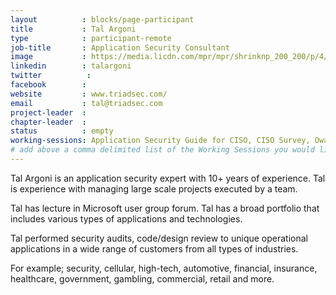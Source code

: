 ```yaml
---
layout          : blocks/page-participant
title           : Tal Argoni
type            : participant-remote
job-title       : Application Security Consultant 
image           : https://media.licdn.com/mpr/mpr/shrinknp_200_200/p/4/000/16c/017/21980df.jpg
linkedin        : talargoni
twitter          :
facebook        :
website         : www.triadsec.com/
email           : tal@triadsec.com
project-leader  :
chapter-leader  :
status          : empty
working-sessions: Application Security Guide for CISO, CISO Survey, Owasp SAMM, Testing Guide v5, Owasp Top 10 2017, 
# add above a comma delimited list of the Working Sessions you would like to attend (use the session's title)
---
```


Tal Argoni is an application security expert with 10+ years of experience. Tal is experience with managing large scale projects executed by a team.

Tal has lecture in Microsoft user group forum. Tal has a broad portfolio that includes various types of applications and technologies.

Tal performed security audits, code/design review to unique operational applications in a wide range of customers from all types of industries.

For example; security, cellular, high-tech, automotive, financial, insurance, healthcare, government, gambling, commercial, retail and more.
